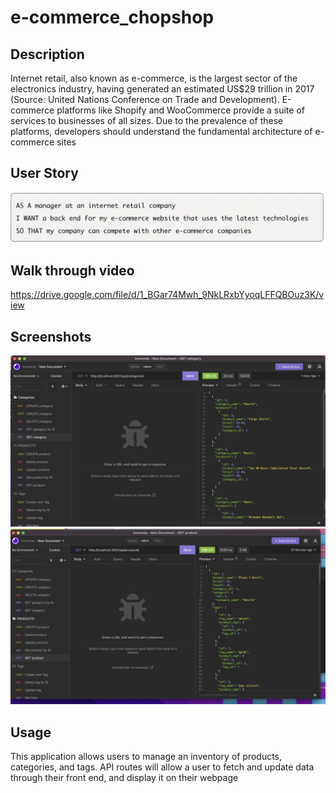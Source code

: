 # e-commerce_chopshop

## Description
Internet retail, also known as e-commerce, is the largest sector of the electronics industry, having generated an estimated US$29 trillion in 2017 (Source: United Nations Conference on Trade and Development). E-commerce platforms like Shopify and WooCommerce provide a suite of services to businesses of all sizes. Due to the prevalence of these platforms, developers should understand the fundamental architecture of e-commerce sites

## User Story 
![](assets/img/userstory.png)

## Walk through video
https://drive.google.com/file/d/1_BGar74Mwh_9NkLRxbYyoqLFFQBOuz3K/view

## Screenshots 
![](assets/img/category.png)
![](assets/img/product.png)

## Usage 
This application allows users to manage an inventory of products, categories, and tags. API routes will allow a user to fetch and update data through their front end, and display it on their webpage 

